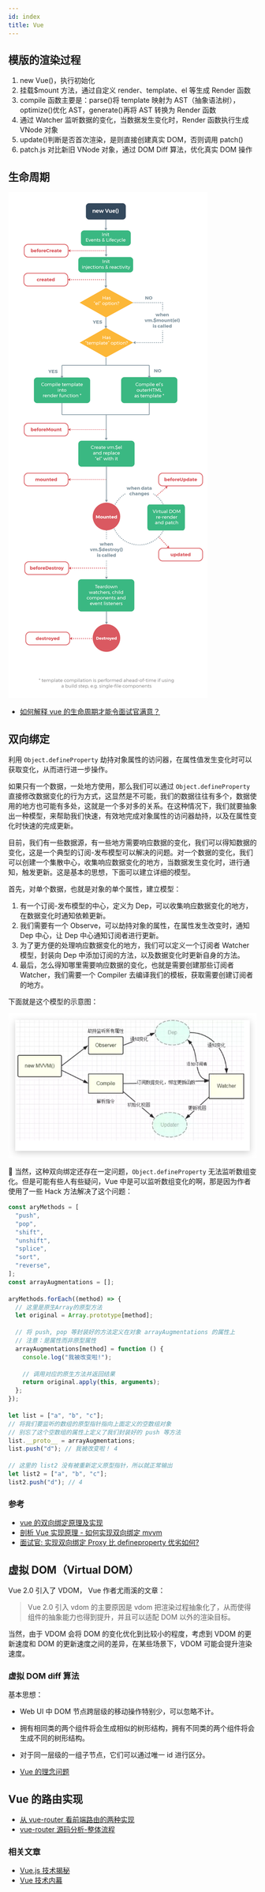 ```yaml
---
id: index
title: Vue
---
```


## 模版的渲染过程

1. new Vue()，执行初始化
2. 挂载\$mount 方法，通过自定义 render、template、el 等生成 Render 函数
3. compile 函数主要是：parse()将 template 映射为 AST（抽象语法树），optimize()优化 AST，generate()再将 AST 转换为 Render 函数
4. 通过 Watcher 监听数据的变化，当数据发生变化时，Render 函数执行生成 VNode 对象
5. update()判断是否首次渲染，是则直接创建真实 DOM，否则调用 patch()
6. patch.js 对比新旧 VNode 对象，通过 DOM Diff 算法，优化真实 DOM 操作

## 生命周期

![lifecycle.png](./pics/lifecycle.png)

- [如何解释 vue 的生命周期才能令面试官满意？](https://juejin.im/post/5ad10800f265da23826e681e)

## 双向绑定

利用 `Object.defineProperty` 劫持对象属性的访问器，在属性值发生变化时可以获取变化，从而进行进一步操作。

如果只有一个数据，一处地方使用，那么我们可以通过 `Object.defineProperty` 直接修改数据变化的行为方式，这显然是不可能，我们的数据往往有多个，数据使用的地方也可能有多处，这就是一个多对多的关系。在这种情况下，我们就要抽象出一种模型，来帮助我们快速，有效地完成对象属性的访问器劫持，以及在属性变化时快速的完成更新。

目前，我们有一些数据源，有一些地方需要响应数据的变化，我们可以得知数据的变化，这是一个典型的订阅-发布模型可以解决的问题。对一个数据的变化，我们可以创建一个集散中心，收集响应数据变化的地方，当数据发生变化时，进行通知，触发更新。这是基本的思想，下面可以建立详细的模型。

首先，对单个数据，也就是对象的单个属性，建立模型：

1. 有一个订阅-发布模型的中心，定义为 Dep，可以收集响应数据变化的地方，在数据变化时通知依赖更新。
2. 我们需要有一个 Observe，可以劫持对象的属性，在属性发生改变时，通知 Dep 中心，让 Dep 中心通知订阅者进行更新。
3. 为了更方便的处理响应数据变化的地方，我们可以定义一个订阅者 Watcher 模型，封装向 Dep 中添加订阅的方法，以及数据变化时更新自身的方法。
4. 最后，怎么得知哪里需要响应数据的变化，也就是需要创建那些订阅者 Watcher，我们需要一个 Compiler 去编译我们的模板，获取需要创建订阅者的地方。

下面就是这个模型的示意图：

![](./pics/vue-theory.png)

 当然，这种双向绑定还存在一定问题，`Object.defineProperty` 无法监听数组变化。但是可能有些人有些疑问，Vue 中是可以监听数组变化的啊，那是因为作者使用了一些 Hack 方法解决了这个问题：

```js
const aryMethods = [
  "push",
  "pop",
  "shift",
  "unshift",
  "splice",
  "sort",
  "reverse",
];
const arrayAugmentations = [];

aryMethods.forEach((method) => {
  // 这里是原生Array的原型方法
  let original = Array.prototype[method];

  // 将 push, pop 等封装好的方法定义在对象 arrayAugmentations 的属性上
  // 注意：是属性而非原型属性
  arrayAugmentations[method] = function () {
    console.log("我被改变啦!");

    // 调用对应的原生方法并返回结果
    return original.apply(this, arguments);
  };
});

let list = ["a", "b", "c"];
// 将我们要监听的数组的原型指针指向上面定义的空数组对象
// 别忘了这个空数组的属性上定义了我们封装好的 push 等方法
list.__proto__ = arrayAugmentations;
list.push("d"); // 我被改变啦！ 4

// 这里的 list2 没有被重新定义原型指针，所以就正常输出
let list2 = ["a", "b", "c"];
list2.push("d"); // 4
```

### 参考

- [vue 的双向绑定原理及实现](https://juejin.im/entry/5923973da22b9d005893805a)
- [剖析 Vue 实现原理 - 如何实现双向绑定 mvvm](https://github.com/DMQ/mvvm)
- [面试官: 实现双向绑定 Proxy 比 defineproperty 优劣如何?](https://juejin.im/post/5acd0c8a6fb9a028da7cdfaf#heading-12)

## 虚拟 DOM（Virtual DOM）

Vue 2.0 引入了 VDOM， Vue 作者尤雨溪的文章：

> Vue 2.0 引入 vdom 的主要原因是 vdom 把渲染过程抽象化了，从而使得组件的抽象能力也得到提升，并且可以适配 DOM 以外的渲染目标。

当然，由于 VDOM 会将 DOM 的变化优化到比较小的程度，考虑到 VDOM 的更新速度和 DOM 的更新速度之间的差异，在某些场景下，VDOM 可能会提升渲染速度。

### 虚拟 DOM diff 算法

基本思想：

- Web UI 中 DOM 节点跨层级的移动操作特别少，可以忽略不计。
- 拥有相同类的两个组件将会生成相似的树形结构，拥有不同类的两个组件将会生成不同的树形结构。
- 对于同一层级的一组子节点，它们可以通过唯一 id 进行区分。

- [Vue 的理念问题](https://zhuanlan.zhihu.com/p/23752826)

## Vue 的路由实现

- [从 vue-router 看前端路由的两种实现](https://zhuanlan.zhihu.com/p/27588422)
- [vue-router 源码分析-整体流程](https://github.com/DDFE/DDFE-blog/issues/9)

### 相关文章

- [Vue.js 技术揭秘](https://ustbhuangyi.github.io/vue-analysis/)
- [Vue 技术内幕](http://hcysun.me/vue-design/)
